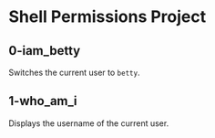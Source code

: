 # Shell Permissions Project

## 0-iam_betty
Switches the current user to `betty`.

## 1-who_am_i
Displays the username of the current user.

